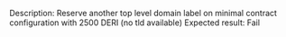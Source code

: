 Description: Reserve another top level domain label on minimal contract configuration with 2500 DERI (no tld available)
Expected result: Fail